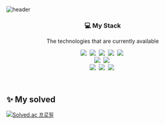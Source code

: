 ![header](https://capsule-render.vercel.app/api?type=soft&color=auto&height=150&section=header&text=HyunUKim&fontSize=70&animation=twinkling)

<h3 align="center">💻 My Stack</h3>
<p align="center"> The technologies that are currently available </p>
 
 <p align="center">
  <img src="https://img.shields.io/badge/JAVA-007396?style=flat-square&logo=java&logoColor=white">&nbsp
  <img src="https://img.shields.io/badge/javascript-F7DF1E?style=flat-square&logo=javascript&logoColor=black">&nbsp
  <img src="https://img.shields.io/badge/jquery-0769AD?style=flat-square&logo=jquery&logoColor=white">&nbsp
  <img src="https://img.shields.io/badge/html-E34F26?style=flat-square&logo=html5&logoColor=white">&nbsp
  <img src="https://img.shields.io/badge/css-1572B6?style=flat-square&logo=css3&logoColor=white">&nbsp
  <br>
  <img src="https://img.shields.io/badge/Spring-6DB33F?style=flat-square&logo=Spring&logoColor=white">&nbsp
  <img src="https://img.shields.io/badge/oracle-F80000?style=flat-square&logo=oracle&logoColor=white">&nbsp
  <br>
  <img src="https://img.shields.io/badge/github-181717?style=flat-square&logo=github&logoColor=white">&nbsp
  <img src="https://img.shields.io/badge/linux-FCC624?style=flat-square&logo=linux&logoColor=black">&nbsp
  <img src="https://img.shields.io/badge/apache tomcat-F8DC75?style=flat-square&logo=apachetomcat&logoColor=white">&nbsp
 </p>
 
 <br>


## ✨ My solved
[![Solved.ac 프로필](http://mazassumnida.wtf/api/v2/generate_badge?boj=kkepm012)](https://solved.ac/kkepm012)

<!--
**UjiinEatingTangerines/UjiinEatingTangerines** is a ✨ _special_ ✨ repository because its `README.md` (this file) appears on your GitHub profile.

Here are some ideas to get you started:

- 🔭 I’m currently working on ...
- 🌱 I’m currently learning ...
- 👯 I’m looking to collaborate on ...
- 🤔 I’m looking for help with ...
- 💬 Ask me about ...
- 📫 How to reach me: ...
- 😄 Pronouns: ...
- ⚡ Fun fact: ...
-->
